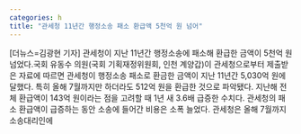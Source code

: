 ```yaml
---
categories: h
title: "관세청 11년간 행정소송 패소 환급액 5천억 원 넘어"
---
```

[더뉴스=김광현 기자] 관세청이 지난 11년간 행정소송에 패소해 환급한 금액이 5천억 원 넘었다.국회 유동수 의원(국회 기획재정위원회, 인천 계양갑)이 관세청으로부터 제출받은 자료에 따르면 관세청이 행정소송 패소로 환금한 금액이 지난 11년간 5,030억 원에 달했다. 특히 올해 7월까지만 하더라도 512억 원을 환급한 것으로 파악됐다. 지난해 전체 환급액이 143억 원이라는 점을 고려할 때 1년 새 3.6배 급증한 수치다. 관세청의 패소 환급액이 급증하는 동안 소송에 들어간 비용은 소폭 늘었다. 관세청은 올해 7월까지 소송대리인에